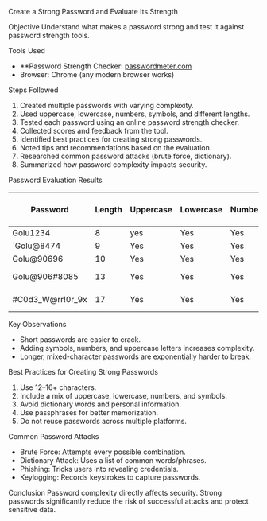 Create a Strong Password and Evaluate Its Strength

Objective
Understand what makes a password strong and test it against password strength tools.

 Tools Used
- **Password Strength Checker: [passwordmeter.com](https://passwordmeter.com)
- Browser: Chrome (any modern browser works)

 Steps Followed
1. Created multiple passwords with varying complexity.
2. Used uppercase, lowercase, numbers, symbols, and different lengths.
3. Tested each password using an online password strength checker.
4. Collected scores and feedback from the tool.
5. Identified best practices for creating strong passwords.
6. Noted tips and recommendations based on the evaluation.
7. Researched common password attacks (brute force, dictionary).
8. Summarized how password complexity impacts security.

Password Evaluation Results

| Password              | Length | Uppercase | Lowercase | Numbers | Symbols | Strength (Tool) | Estimated Crack Time |
|-----------------------|--------|-----------|-----------|---------|---------|-----------------|----------------------|
| Golu1234             | 8      | yes       | Yes       | Yes     | No      | Weak            | minutes             |
| `Golu@8474          | 9      | Yes       | Yes       | Yes     | Yes     | strong          | months              |
| Golu@90696         | 10    | Yes       | Yes       | Yes     | Yes     | strong            |  years              |
| Golu@906#8085      | 13   | Yes       | Yes       | Yes     | Yes     | very  Strong          | thousand years           |
| #C0d3_W@rr!0r_9x   | 17     | Yes       | Yes       | Yes     | Yes     | Very Strong     | Trillions of years   |

Key Observations
- Short passwords are easier to crack.
- Adding symbols, numbers, and uppercase letters increases complexity.
- Longer, mixed-character passwords are exponentially harder to break.

 Best Practices for Creating Strong Passwords
1. Use 12–16+ characters.
2. Include a mix of uppercase, lowercase, numbers, and symbols.
3. Avoid dictionary words and personal information.
4. Use passphrases for better memorization.
5. Do not reuse passwords across multiple platforms.

Common Password Attacks
- Brute Force: Attempts every possible combination.
- Dictionary Attack: Uses a list of common words/phrases.
- Phishing: Tricks users into revealing credentials.
- Keylogging: Records keystrokes to capture passwords.

 Conclusion
Password complexity directly affects security. Strong passwords significantly reduce the risk of successful attacks and protect sensitive data.

